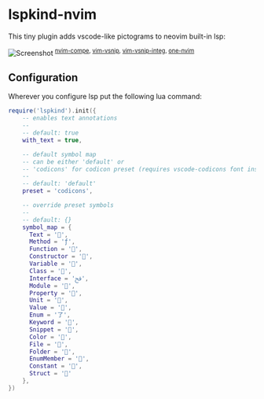 # lspkind-nvim

This tiny plugin adds vscode-like pictograms to neovim built-in lsp:

![Screenshot](https://github.com/onsails/lspkind-nvim/raw/images/images/screenshot.png "Screenshot")
<sup>[nvim-compe](https://github.com/hrsh7th/nvim-compe), [vim-vsnip](https://github.com/hrsh7th/vim-vsnip), [vim-vsnip-integ](https://github.com/hrsh7th/vim-vsnip-integ), [one-nvim](https://github.com/Th3Whit3Wolf/one-nvim)</sup>

## Configuration

Wherever you configure lsp put the following lua command:

```lua
require('lspkind').init({
    -- enables text annotations
    --
    -- default: true
    with_text = true,

    -- default symbol map
    -- can be either 'default' or
    -- 'codicons' for codicon preset (requires vscode-codicons font installed)
    --
    -- default: 'default'
    preset = 'codicons',

    -- override preset symbols
    --
    -- default: {}
    symbol_map = {
      Text = '',
      Method = 'ƒ',
      Function = '',
      Constructor = '',
      Variable = '',
      Class = '',
      Interface = 'ﰮ',
      Module = '',
      Property = '',
      Unit = '',
      Value = '',
      Enum = '了',
      Keyword = '',
      Snippet = '﬌',
      Color = '',
      File = '',
      Folder = '',
      EnumMember = '',
      Constant = '',
      Struct = ''
    },
})
```
